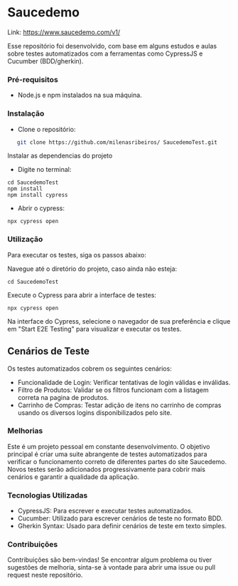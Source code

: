 # Saucedemo 

Link: https://www.saucedemo.com/v1/

Esse repositório foi desenvolvido, com base em alguns estudos e aulas sobre testes automatizados com a ferramentas como CypressJS e Cucumber (BDD/gherkin).

### Pré-requisitos
- Node.js e npm instalados na sua máquina.

### Instalação
-  Clone o repositório:
```bash
   git clone https://github.com/milenasribeiros/ SaucedemoTest.git

```

Instalar as dependencias do projeto
- Digite no terminal: 

```
cd SaucedemoTest
npm install
npm install cypress
```

- Abrir o cypress: 
```
npx cypress open
```

### Utilização
Para executar os testes, siga os passos abaixo:

Navegue até o diretório do projeto, caso ainda não esteja:
```
cd SaucedemoTest
```

Execute o Cypress para abrir a interface de testes:
```
npx cypress open
```

Na interface do Cypress, selecione o navegador de sua preferência e clique em "Start E2E Testing" para visualizar e executar os testes.


## Cenários de Teste

Os testes automatizados cobrem os seguintes cenários:

- Funcionalidade de Login: Verificar tentativas de login válidas e inválidas.
- Filtro de Produtos: Validar se os filtros funcionam com a listagem correta na pagina de produtos.
- Carrinho de Compras: Testar adição de itens no carrinho de compras usando os diversos logins disponibilizados pelo site. 

### Melhorias 

Este é um projeto pessoal em constante desenvolvimento. O objetivo principal é criar uma suite abrangente de testes automatizados para verificar o funcionamento correto de diferentes partes do site Saucedemo. Novos testes serão adicionados progressivamente para cobrir mais cenários e garantir a qualidade da aplicação.

### Tecnologias Utilizadas
- CypressJS: Para escrever e executar testes automatizados.
- Cucumber: Utilizado para escrever cenários de teste no formato BDD.
- Gherkin Syntax: Usado para definir cenários de teste em texto simples.

### Contribuições
Contribuições são bem-vindas! Se encontrar algum problema ou tiver sugestões de melhoria, sinta-se à vontade para abrir uma issue ou pull request neste repositório.
